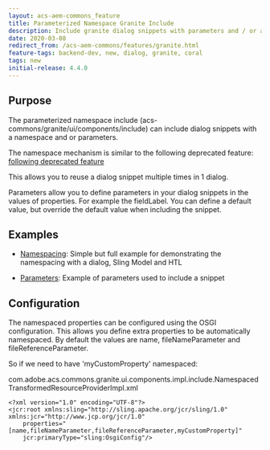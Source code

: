 ```yaml
---
layout: acs-aem-commons_feature
title: Parameterized Namespace Granite Include
description: Include granite dialog snippets with parameters and / or a namespace, so you can reuse them better
date: 2020-03-08
redirect_from: /acs-aem-commons/features/granite.html
feature-tags: backend-dev, new, dialog, granite, coral
tags: new
initial-release: 4.4.0
---
```


## Purpose

The parameterized namespace include (acs-commons/granite/ui/components/include) can include dialog snippets with a namespace and or parameters.

The namespace mechanism is similar to the following deprecated feature: [following deprecated feature](../../deprecated/cqinclude-namespace/index.html)

This allows you to reuse a dialog snippet multiple times in 1 dialog.

Parameters allow you to define parameters in your dialog snippets in the values of properties.
For example the fieldLabel. You can define a default value, but override the default value when including the snippet.


## Examples

* [Namespacing](subpages/namespace-example.html): Simple but full example for demonstrating the namespacing with a dialog, Sling Model and HTL 

* [Parameters](subpages/parameter-example.html): Example of parameters used to include a snippet

## Configuration

The namespaced properties can be configured using the OSGI configuration. 
This allows you define extra properties to be automatically namespaced.
By default the values are name, fileNameParameter and fileReferenceParameter.

So if we need to have 'myCustomProperty' namespaced:


com.adobe.acs.commons.granite.ui.components.impl.include.NamespacedTransformedResourceProviderImpl.xml

    <?xml version="1.0" encoding="UTF-8"?>
    <jcr:root xmlns:sling="http://sling.apache.org/jcr/sling/1.0" xmlns:jcr="http://www.jcp.org/jcr/1.0"
        properties="[name,fileNameParameter,fileReferenceParameter,myCustomProperty]"
        jcr:primaryType="sling:OsgiConfig"/>
